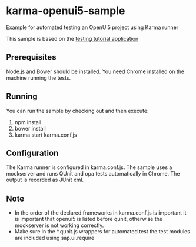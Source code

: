 # karma-openui5-sample
Example for automated testing an OpenUI5 project using Karma runner 

This sample is based on the [testing tutorial application](https://openui5beta.hana.ondemand.com/#docs/guide/291c9121e6044ab381e0b51716f97f52.html)

## Prerequisites
Node.js and Bower should be installed. 
You need Chrome installed on the machine running the tests.

## Running
You can run the sample by checking out and then execute:
1. npm install
2. bower install
3. karma start karma.conf.js

## Configuration
The Karma runner is configured in karma.conf.js. The sample uses a mockserver and runs QUnit and opa tests automatically in Chrome. 
The output is recorded as JUnit xml.

## Note
- In the order of the declared frameworks in karma.conf.js is important it is important that openui5 is listed before qunit, 
otherwise the mockserver is not working correctly.
- Make sure in the *.qunit.js wrappers for automated test the test modules are included using sap.ui.require 
